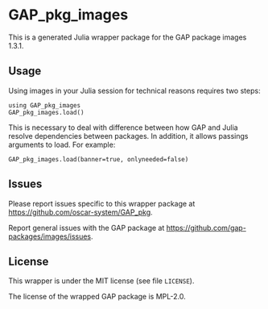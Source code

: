 # GAP_pkg_images

This is a generated Julia wrapper package for the GAP package images 1.3.1.

## Usage

Using images in your Julia session for technical reasons requires two steps:

    using GAP_pkg_images
    GAP_pkg_images.load()

This is necessary to deal with difference between how GAP and Julia
resolve dependencies between packages. In addition, it allows passings
arguments to load. For example:

    GAP_pkg_images.load(banner=true, onlyneeded=false)

## Issues

Please report issues specific to this wrapper package at <https://github.com/oscar-system/GAP_pkg>.

Report general issues with the GAP package at <https://github.com/gap-packages/images/issues>.

## License

This wrapper is under the MIT license (see file `LICENSE`).

The license of the wrapped GAP package is MPL-2.0.
